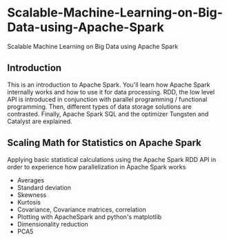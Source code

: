 # Scalable-Machine-Learning-on-Big-Data-using-Apache-Spark
Scalable Machine Learning on Big Data using Apache Spark
## Introduction
This is an introduction to Apache Spark. You'll learn how Apache Spark internally works and how to use it for data processing. RDD, the low level API is introduced in conjunction with parallel programming / functional programming. Then, different types of data storage solutions are contrasted. Finally, Apache Spark SQL and the optimizer Tungsten and Catalyst are explained.

## Scaling Math for Statistics on Apache Spark
Applying basic statistical calculations using the Apache Spark RDD API in order to experience how parallelization in Apache Spark works
* Averages
* Standard deviation
* Skewness
* Kurtosis
* Covariance, Covariance matrices, correlation
* Plotting with ApacheSpark and python's matplotlib
* Dimensionality reduction
* PCA5

